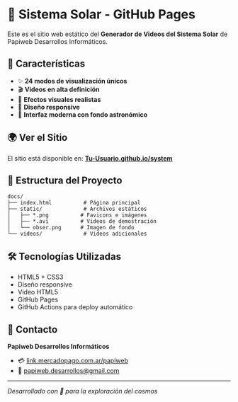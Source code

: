 # 🌟 Sistema Solar - GitHub Pages

Este es el sitio web estático del **Generador de Videos del Sistema Solar** de Papiweb Desarrollos Informáticos.

## 🚀 Características

- ✨ **24 modos de visualización únicos**
- 🎬 **Videos en alta definición**
- 🌌 **Efectos visuales realistas**
- 📱 **Diseño responsive**
- 🎨 **Interfaz moderna con fondo astronómico**

## 🌍 Ver el Sitio

El sitio está disponible en: **[Tu-Usuario.github.io/system](https://tu-usuario.github.io/system)**

## 📂 Estructura del Proyecto

```
docs/
├── index.html          # Página principal
├── static/             # Archivos estáticos
│   ├── *.png          # Favicons e imágenes
│   ├── *.avi          # Videos de demostración
│   └── obser.png      # Imagen de fondo
└── videos/             # Videos adicionales
```

## 🛠️ Tecnologías Utilizadas

- HTML5 + CSS3
- Diseño responsive
- Video HTML5
- GitHub Pages
- GitHub Actions para deploy automático

## 📧 Contacto

**Papiweb Desarrollos Informáticos**
- 💳 [link.mercadopago.com.ar/papiweb](https://link.mercadopago.com.ar/papiweb)
- 📧 papiweb.desarrollos@gmail.com

---
*Desarrollado con 💛 para la exploración del cosmos*
